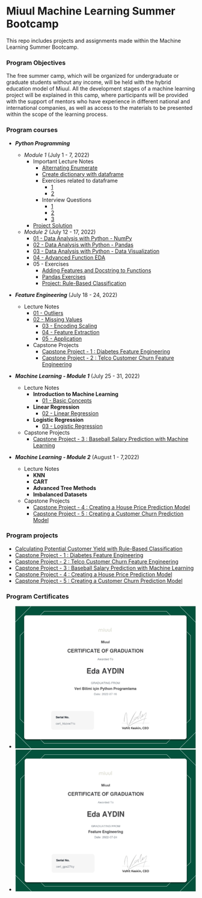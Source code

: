 # Miuul Machine Learning Summer Bootcamp

This repo includes projects and assignments made within the Machine Learning Summer Bootcamp.

### Program Objectives

The free summer camp, which will be organized for undergraduate or graduate students without any income, will be held
with the hybrid education model of Miuul. All the development stages of a machine learning project will be explained in
this camp, where participants will be provided with the support of mentors who have experience in different national and
international companies, as well as access to the materials to be presented within the scope of the learning process.

### Program courses

- **_Python Programming_**
  - _Module 1_ (July 1 - 7, 2022)
    - Important Lecture Notes
      - [Alternating Enumerate](https://github.com/edaaydinea/Miuul-Machine-Learning-Summer-Bootcamp/blob/main/Module%201/alternating_enumerate.py)
      - [Create dictionary with dataframe](https://github.com/edaaydinea/Miuul-Machine-Learning-Summer-Bootcamp/blob/main/Module%201/create_dictionary.py)
      - Exercises related to dataframe
        - [1](https://github.com/edaaydinea/Miuul-Machine-Learning-Summer-Bootcamp/blob/main/Module%201/change_names.py)
        - [2](https://github.com/edaaydinea/Miuul-Machine-Learning-Summer-Bootcamp/blob/main/Module%201/change_names2.py)
      - Interview Questions
        - [1](https://github.com/edaaydinea/Miuul-Machine-Learning-Summer-Bootcamp/blob/main/Module%201/interview_question.py)
        - [2](https://github.com/edaaydinea/Miuul-Machine-Learning-Summer-Bootcamp/blob/main/Module%201/interview_question2.py)
        - [3](https://github.com/edaaydinea/Miuul-Machine-Learning-Summer-Bootcamp/blob/main/Module%201/interview_question3.py)
    - [Project Solution](https://github.com/edaaydinea/Miuul-Machine-Learning-Summer-Bootcamp/blob/main/Module%201/homework1.py)
  - _Module 2_ (July 12 - 17, 2022)
    - [01 - Data Analysis with Python - NumPy](https://github.com/edaaydinea/Miuul-Machine-Learning-Summer-Bootcamp/blob/58c70bbff0821c0df160aebe21689df238611ea9/Module%202/01%20-%20Data%20Analysis%20with%20Python%20-%20NumPy)
    - [02 - Data Analysis with Python - Pandas](https://github.com/edaaydinea/Miuul-Machine-Learning-Summer-Bootcamp/blob/58c70bbff0821c0df160aebe21689df238611ea9/Module%202/02%20-%20Data%20Analysis%20with%20Python%20-%20Pandas)
    - [03 - Data Analysis with Python - Data Visualization](https://github.com/edaaydinea/Miuul-Machine-Learning-Summer-Bootcamp/blob/58c70bbff0821c0df160aebe21689df238611ea9/Module%202/03%20-%20Data%20Analysis%20with%20Python%20-%20Data%20Visualization)
    - [04 - Advanced Function EDA](https://github.com/edaaydinea/Miuul-Machine-Learning-Summer-Bootcamp/blob/58c70bbff0821c0df160aebe21689df238611ea9/Module%202/04%20-%20Advanced%20Functional%20EDA)
    - 05 - Exercises
      - [Adding Features and Docstring to Functions](https://github.com/edaaydinea/Miuul-Machine-Learning-Summer-Bootcamp/blob/58c70bbff0821c0df160aebe21689df238611ea9/Module%202/05%20-%20Exercises/Adding%20Features%20and%20DocString%20to%20Functions.ipynb)
      - [Pandas Exercises](https://github.com/edaaydinea/Miuul-Machine-Learning-Summer-Bootcamp/blob/58c70bbff0821c0df160aebe21689df238611ea9/Module%202/05%20-%20Exercises/Pandas%20Exercises.ipynb)
      - [Project: Rule-Based Classification](https://github.com/edaaydinea/Miuul-Machine-Learning-Summer-Bootcamp/blob/58c70bbff0821c0df160aebe21689df238611ea9/Module%202/05%20-%20Exercises/Rule-Based%20Classification.ipynb)
- **_Feature Engineering_** (July 18 - 24, 2022)
  - Lecture Notes
    - [01 - Outliers](https://github.com/edaaydinea/Miuul-Machine-Learning-Summer-Bootcamp/blob/ca797061e0f8751da8c8709f96a6f4d89f736627/Module%203/01%20-%20Outliers.ipynb)
    - [02 - Missing Values](https://github.com/edaaydinea/Miuul-Machine-Learning-Summer-Bootcamp/blob/ca797061e0f8751da8c8709f96a6f4d89f736627/Module%203/02%20-%20Missing%20Values.ipynb)
      - [03 - Encoding Scaling](https://github.com/edaaydinea/Miuul-Machine-Learning-Summer-Bootcamp/blob/ca797061e0f8751da8c8709f96a6f4d89f736627/Module%203/03%20-%20Encoding%20Scaling.ipynb)
      - [04 - Feature Extraction](https://github.com/edaaydinea/Miuul-Machine-Learning-Summer-Bootcamp/blob/ca797061e0f8751da8c8709f96a6f4d89f736627/Module%203/04%20-%20Feature%20Extraction.ipynb)
      - [05 - Application](https://github.com/edaaydinea/Miuul-Machine-Learning-Summer-Bootcamp/blob/ca797061e0f8751da8c8709f96a6f4d89f736627/Module%203/05%20-%20Application.ipynb)
    - Capstone Projects
      - [Capstone Project - 1 : Diabetes Feature Engineering](https://github.com/edaaydinea/Miuul-Machine-Learning-Summer-Bootcamp/blob/e466f4eccefd8c18815bf43671254e9b6c559564/Module%203/Capstone%20Project%20I%20-%20Diabetes%20Feature%20Engineering/Capstone%20Project%20I%20-%20Diabetes%20Feature%20Engineering.ipynb)
      - [Capstone Project - 2 : Telco Customer Churn Feature Engineering](https://github.com/edaaydinea/Miuul-Machine-Learning-Summer-Bootcamp/blob/e466f4eccefd8c18815bf43671254e9b6c559564/Module%203/Capstone%20Project%20II%20-%20Telco%20Customer%20Churn%20Feature%20Engineering/Capstone%20Project%20II%20-%20Telco%20Customer%20Churn%20Feature%20Engineering.ipynb)
- **_Machine Learning - Module 1_** (July 25 - 31, 2022)
  - Lecture Notes
    - **Introduction to Machine Learning**
      - [01 - Basic Concepts](Module%204/01%20-%20Basic%20Concepts.ipynb)
    - **Linear Regression**
      - [02 - Linear Regression](Module%204/02%20-%20Linear%20Regression.ipynb)
    - **Logistic Regression**
      - [03 - Logistic Regression](Module%204/03%20-%20Logistic%20Regression.ipynb)
  - Capstone Projects
    - [Capstone Project - 3 : Baseball Salary Prediction with Machine Learning](Module%204/Capstone%20Project%204%20-%20Salary%20Prediction%20in%20Machine%20Learning.ipynb)

- **_Machine Learning - Module 2_** (August 1 - 7,2022)
  - Lecture Notes
    - **KNN**
    - **CART**
    - **Advanced Tree Methods**
    - **Imbalanced Datasets**
  - Capstone Projects
    - [Capstone Project - 4 : Creating a House Price Prediction Model]()
    - [Capstone Project - 5 : Creating a Customer Churn Prediction Model]()

### Program projects

- [Calculating Potential Customer Yield with Rule-Based Classification](https://github.com/edaaydinea/Miuul-Machine-Learning-Summer-Bootcamp/blob/e466f4eccefd8c18815bf43671254e9b6c559564/Module%202/05%20-%20Exercises/Calculating%20Potential%20Customer%20Yield%20with%20Rule-Based%20Classification.ipynb)
- [Capstone Project - 1 : Diabetes Feature Engineering](https://github.com/edaaydinea/Miuul-Machine-Learning-Summer-Bootcamp/blob/e466f4eccefd8c18815bf43671254e9b6c559564/Module%203/Capstone%20Project%20I%20-%20Diabetes%20Feature%20Engineering/Capstone%20Project%20I%20-%20Diabetes%20Feature%20Engineering.ipynb)
- [Capstone Project - 2 : Telco Customer Churn Feature Engineering](https://github.com/edaaydinea/Miuul-Machine-Learning-Summer-Bootcamp/blob/e466f4eccefd8c18815bf43671254e9b6c559564/Module%203/Capstone%20Project%20II%20-%20Telco%20Customer%20Churn%20Feature%20Engineering/Capstone%20Project%20II%20-%20Telco%20Customer%20Churn%20Feature%20Engineering.ipynb)
- [Capstone Project - 3 : Baseball Salary Prediction with Machine Learning](Module%204/Capstone%20Project%204%20-%20Salary%20Prediction%20in%20Machine%20Learning.ipynb)
- [Capstone Project - 4 : Creating a House Price Prediction Model]()
- [Capstone Project - 5 : Creating a Customer Churn Prediction Model]()

### Program Certificates

- ![Python Programming for Data Science](Certificates/python_programming_for_data_science.jpg)
- ![Feature Engineering](Certificates/feature_engineering.png)
